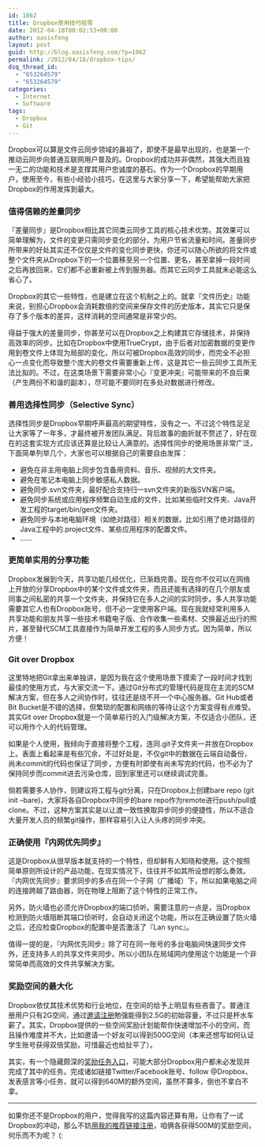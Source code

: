 ```yaml
---
id: 1062
title: Dropbox使用技巧拾零
date: 2012-04-18T00:02:53+00:00
author: oasisfeng
layout: post
guid: http://blog.oasisfeng.com/?p=1062
permalink: /2012/04/18/dropbox-tips/
dsq_thread_id:
  - "653264579"
  - "653264579"
categories:
  - Internet
  - Software
tags:
  - Dropbox
  - Git
---
```

Dropbox可以算是文件云同步领域的鼻祖了，即使不是最早出现的，也是第一个推动云同步向普通互联网用户普及的。Dropbox的成功并非偶然，其强大而且独一无二的功能和技术是支撑其用户忠诚度的基石。作为一个Dropbox的早期用户，使用至今，有些小经验小技巧，在这里与大家分享一下，希望能帮助大家把Dropbox的作用发挥到最大。

### 值得信赖的差量同步

『差量同步』是Dropbox相比其它同类云同步工具的核心技术优势。其效果可以简单理解为，文件的变更只需同步变化的部分，为用户节省流量和时间。差量同步所带来的好处其实还不仅仅是文件的变化同步更快，你还可以随心所欲的将文件或整个文件夹从Dropbox下的一个位置移至另一个位置、更名，甚至拿掉一段时间之后再放回来，它们都不必重新被上传到服务器。而其它云同步工具就未必能这么省心了。

Dropbox的其它一些特性，也是建立在这个机制之上的。就拿『文件历史』功能来说，别担心Dropbox会消耗数倍的空间来保存文件的历史版本，其实它只是保存了多个版本的差异，这样消耗的空间通常是非常少的。

得益于强大的差量同步，你甚至可以在Dropbox之上构建其它存储技术，并保持高效率的同步。比如在Dropbox中使用TrueCrypt，由于后者对加密数据的变更作用到卷文件上体现为局部的变化，所以可被Dropbox高效的同步，而完全不必担心一点变化而导致整个庞大的卷文件需要重新上传，这是其它一些云同步工具所无法比拟的。不过，在这类场景下需要非常小心『变更冲突』可能带来的不良后果（产生两份不和谐的副本），尽可能不要同时在多处对数据进行修改。

### <!--more-->善用选择性同步（Selective Sync）

选择性同步是Dropbox早期呼声最高的期望特性，没有之一。不过这个特性足足让大家等了一年多，才最终被开发团队满足。背后故事的曲折就不赘述了，好在现在的这套实现方式应该还算是比较让人满意的。选择性同步的使用场景非常广泛，下面简单列举几个，大家也可以根据自己的需要自由发挥：

  * 避免在非主用电脑上同步包含备用资料、音乐、视频的大文件夹。
  * 避免在笔记本电脑上同步敏感私人数据。
  * 避免同步.svn文件夹，最好配合支持归一svn文件夹的新版SVN客户端。
  * 避免同步系统或应用程序频繁自动生成的文件，比如某些临时文件夹、Java开发工程的target/bin/gen文件夹。
  * 避免同步与本地电脑环境（如绝对路径）相关的数据，比如引用了绝对路径的Java工程中的.project文件、某些应用程序的配置文件。
  * ……

### 更简单实用的分享功能

Dropbox发展到今天，共享功能几经优化，已渐趋完善。现在你不仅可以在网络上开放的分享Dropbox中的某个文件或文件夹，而且还能有选择的在几个朋友或同事之间私密的共享一个文件夹，并保持它在多人之间的实时同步。多人共享功能需要其它人也有Dropbox账号，但不必一定使用客户端。现在我就经常利用多人共享功能和朋友共享一些技术书籍电子版、合作收集一些素材、交换最近出行的照片，甚至替代SCM工具直接作为简单开发工程的多人同步方式。因为简单，所以方便！

### Git over Dropbox

这里特地把Git拿出来单独讲，是因为我在这个使用场景下摸索了一段时间才找到最佳的使用方式，与大家交流一下。通过Git分布式的管理代码是现在主流的SCM解决方案，但在多人之间协作时，往往还是绕不开一个中心服务器。Git Hub或者Bit Bucket是不错的选择，但繁琐的配置和网络的等待让这个方案变得有点难受。其实Git over Dropbox就是一个简单易行的入门级解决方案，不仅适合小团队，还可以用作个人的代码管理。

如果是个人使用，我倾向于直接将整个工程，连同.git子文件夹一并放在Dropbox上。表面上看起来是有些冗余，不过好处是，不仅git中的数据在云端自动备份，尚未commit的代码也保证了同步，方便有时即使有尚未写完的代码，也不必为了保持同步而commit进去污染仓库，回到家里还可以继续调试完善。

倘若需要多人协作，则建议将工程与git分离，只在Dropbox上创建bare repo (git init &#8211;bare)，大家将各自Dropbox中同步的bare repo作为remote进行push/pull或clone。不过，这种方案其实是以让渡一致性换取异步同步的便捷性，所以不适合大量开发人员的频繁git操作，那样容易引入让人头疼的同步冲突。

### 正确使用『内网优先同步』

这是Dropbox从很早版本就支持的一个特性，但却鲜有人知晓和使用。这个按照简单原则所设计的产品功能，在现实情况下，往往并不如其所设想的那么奏效。『内网优先同步』要求同步的多点在同一个子网（广播域）下，所以如果电脑之间的连接跨越了路由器，则在物理上阻断了这个特性的正常工作。

另外，防火墙也必须允许Dropbox的端口侦听。需要注意的一点是，当Dropbox检测到防火墙阻断其端口侦听时，会自动关闭这个功能，所以在正确设置了防火墙之后，还应检查Dropbox的配置中是否激活了『Lan sync』。

值得一提的是，『内网优先同步』除了可在同一账号的多台电脑间快速同步文件外，还支持多人的共享文件夹同步。所以小团队在局域网内使用这个功能是一个非常简单而高效的文件共享解决方案。

### 奖励空间的最大化

Dropbox依仗其技术优势和行业地位，在空间的给予上明显有些吝啬了。普通注册用户只有2G空间，通过<a title="Affiliate link" href="http://db.tt/weEV0ID" target="_blank">邀请注册</a>勉强能得到2.5G的初始容量，不过只是杯水车薪了。其实，Dropbox提供的一些空间奖励计划能帮你快速增加不小的空间，而且操作难度并不大，比如邀请一个好友可以得到500G空间（本来还想写如何认证学生账号获得双倍奖励，可惜最近也给扯平了）。

其实，有一个隐藏颇深的<a href="https://www.dropbox.com/free" target="_blank">奖励任务入口</a>，可能大部分Dropbox用户都未必发现并完成了其中的任务。完成诸如链接Twitter/Facebook账号、follow @Dropbox、发表感言等小任务，就可以得到640M的额外空间，虽然不算多，倒也不拿白不拿。

* * *

如果你还不是Dropbox的用户，觉得我写的这篇内容还算有用，让你有了一试Dropbox的冲动，那么不妨<a title="Affiliate link" href="http://db.tt/weEV0ID" target="_blank">用我的推荐链接注册</a>，咱俩各获得500M的奖励空间，何乐而不为呢？ (: